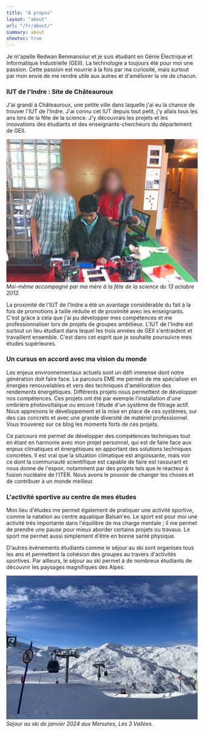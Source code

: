```yaml
---
title: "À propos"
layout: "about"
url: "/fr/about/"
summary: about
showtoc: true
---
```


Je m'apelle Redwan Benmansour et je suis étudiant en Génie Électrique et Informatique Industrielle (GEII). La technologie a toujours été pour moi une passion. Cette passion est nourrie à la fois par ma curiosité, mais surtout par mon envie de me rendre utile aux autres et d'améliorer la vie de chacun.

### IUT de l'Indre : Site de Châteauroux
J'ai grandi à Châteauroux, une petite ville dans laquelle j'ai eu la chance de trouver l'IUT de l'Indre. J'ai connu cet IUT depuis tout petit, j'y allais tous les ans lors de la fête de la science. J'y découvrais les projets et les innovations des étudiants et des enseignants-chercheurs du département de GEII. 

![Photo 1](IMG_8756.png)
*Moi-même accompagné par ma mère à la fête de la science du 13 octobre 2012.*

La proximité de l'IUT de l'Indre a été un avantage considérable du fait à la fois de promotions à taille réduite et de proximité avec les enseignants. C'est grâce à cela que j'ai pu développer mes compétences et me professionnaliser lors de projets de groupes ambitieux. L'IUT de l'Indre est surtout un lieu étudiant dans lequel les trois années de GEII s'entraident et travaillent ensemble. C'est dans cet esprit que je souhaite poursuivre mes études supérieures.

### Un cursus en accord avec ma vision du monde
Les enjeux environnementaux actuels sont un défi immense dont notre génération doit faire face. Le parcours EME me permet de me spécialiser en énergies renouvelables et vers des techniques d'amélioration des rendements énergétiques. Différents projets nous permettent de développer nos compétences. Ces projets ont été par exemple l'installation d'une ombrière photovoltaïque ou encore l'étude d'un système de filtrage actif. Nous apprenons le développement et la mise en place de ces systèmes, sur des cas concrets et avec une grande diversité de matériel professionnel. Vous trouverez sur ce blog les moments forts de ces projets.

Ce parcours me permet de développer des compétences techniques tout en étant en harmonie avec mon projet personnel, qui est de faire face aux enjeux climatiques et énergétiques en apportant des solutions techniques concrètes. Il est vrai que la situation climatique est angoissante, mais voir ce dont la communauté scientifique est capable de faire est rassurant et nous donne de l'espoir, notamment par des projets tels que le réacteur à fusion nucléaire de l'ITER. Nous avons le pouvoir de changer les choses et de contribuer à un monde meilleur.

### L'activité sportive au centre de mes études
Mon lieu d'études me permet également de pratiquer une activité sportive, comme la natation au centre aquatique Balsan'eo. Le sport est pour moi une activité très importante dans l'équilibre de ma charge mentale ; il me permet de prendre une pause pour mieux aborder certains projets ou travaux. Le sport me permet aussi simplement d'être en bonne santé physique. 

D'autres événements étudiants comme le séjour au ski sont organisés tous les ans et permettent la cohésion des groupes au travers d'activités sportives. Par ailleurs, le séjour au ski permet à de nombreux étudiants de découvrir les paysages magnifiques des Alpes.

![Photo 2](IMG_5864.jpg)
*Séjour au ski de janvier 2024 aux Menuires, Les 3 Vallées.*

